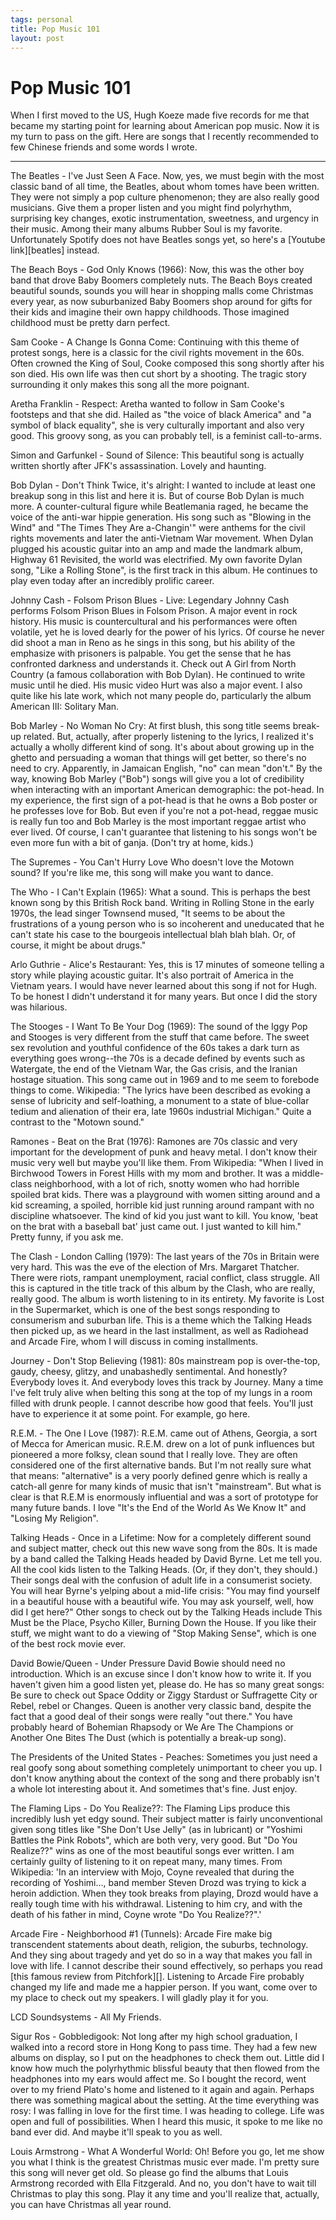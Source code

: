 ```yaml
--- 
tags: personal
title: Pop Music 101
layout: post
---
```


# Pop Music 101

When I first moved to the US, Hugh Koeze made five records for me that became my starting point for learning about American pop music. Now it is my turn to pass on the gift. Here are songs that I recently recommended to few Chinese friends and some words I wrote. 

--------
 
The Beatles - I've Just Seen A Face. Now, yes, we must begin with the most classic band of all time, the Beatles, about whom tomes have been written. They were not simply a pop culture phenomenon; they are also really good musicians. Give them a proper listen and you might find polyrhythm, surprising key changes, exotic instrumentation, sweetness, and urgency in their music. Among their many albums Rubber Soul is my favorite. Unfortunately Spotify does not have Beatles songs yet, so here's a [Youtube link][beatles] instead. 

The Beach Boys - God Only Knows (1966): Now, this was the other boy band that drove Baby Boomers completely nuts. The Beach Boys created beautiful sounds, sounds you will hear in shopping malls come Christmas every year, as now suburbanized Baby Boomers shop around for gifts for their kids and imagine their own happy childhoods. Those imagined childhood must be pretty darn perfect. 

Sam Cooke -  A Change Is Gonna Come: Continuing with this theme of protest songs, here is a classic for the civil rights movement in the 60s. Often crowned the King of Soul, Cooke composed this song shortly after his son died. His own life was then cut short by a shooting. The tragic story surrounding it only makes this song all the more poignant. 

Aretha Franklin - Respect: Aretha wanted to follow in Sam Cooke's footsteps and that she did. Hailed as "the voice of black America" and "a symbol of black equality", she is very culturally important and also very good. This groovy song, as you can probably tell, is a feminist call-to-arms. 

Simon and Garfunkel - Sound of Silence: This beautiful song is actually written shortly after JFK's assassination. Lovely and haunting. 

Bob Dylan - Don't Think Twice, it's alright: I wanted to include at least one breakup song in this list and here it is. But of course Bob Dylan is much more. A counter-cultural figure while Beatlemania raged, he became the voice of the anti-war hippie generation. His song such as "Blowing in the Wind" and "The Times They Are a-Changin'" were anthems for the civil rights movements and later the anti-Vietnam War movement. When Dylan plugged his acoustic guitar into an amp and made the landmark album, Highway 61 Revisited, the world was electrified. My own favorite Dylan song, "Like a Rolling Stone", is the first track in this album. He continues to play even today after an incredibly prolific career. 

Johnny Cash - Folsom Prison Blues - Live: Legendary Johnny Cash performs Folsom Prison Blues in Folsom Prison. A major event in rock history. His music is countercultural and his performances were often volatile, yet he is loved dearly for the power of his lyrics. Of course he never did shoot a man in Reno as he sings in this song, but his ability of the emphasize with prisoners is palpable. You get the sense that he has confronted darkness and understands it. Check out A Girl from North Country (a famous collaboration with Bob Dylan). He continued to write music until he died. His music video Hurt was also a major event. I also quite like his late work, which not many people do, particularly the album American III: Solitary Man.  

Bob Marley - No Woman No Cry: At first blush, this song title seems break-up related. But, actually, after properly listening to the lyrics, I realized it's actually a wholly different kind of song. It's about about growing up in the ghetto and persuading a woman that things will get better, so there's no need to cry. Apparently, in Jamaican English, "no" can mean "don't." By the way, knowing Bob Marley ("Bob") songs will give you a lot of credibility when interacting with an important American demographic: the pot-head. In my experience, the first sign of a pot-head is that he owns a Bob poster or he professes love for Bob. But even if you're not a pot-head, reggae music is really fun too and Bob Marley is the most important reggae artist who ever lived. Of course, I can't guarantee that listening to his songs won't be even more fun with a bit of ganja. (Don't try at home, kids.)

The Supremes - You Can't Hurry Love
Who doesn't love the Motown sound? If you're like me, this song will make you want to dance. 

The Who - I Can't Explain (1965): What a sound. This is perhaps the best known song by this British Rock band. Writing in Rolling Stone in the early 1970s, the lead singer Townsend mused, "It seems to be about the frustrations of a young person who is so incoherent and uneducated that he can't state his case to the bourgeois intellectual blah blah blah. Or, of course, it might be about drugs."

Arlo Guthrie - Alice's Restaurant: Yes, this is 17 minutes of someone telling a story while playing acoustic guitar. It's also portrait of America in the Vietnam years. I would have never learned about this song if not for Hugh. To be honest I didn't understand it for many years. But once I did the story was hilarious. 

The Stooges - I Want To Be Your Dog (1969): The sound of the Iggy Pop and Stooges is very different from the stuff that came before. The sweet sex revolution and youthful confidence of the 60s takes a dark turn as everything goes wrong--the 70s is a decade defined by events such as Watergate, the end of the Vietnam War, the Gas crisis, and the Iranian hostage situation. This song came out in 1969 and to me seem to forebode things to come. Wikipedia: "The lyrics have been described as evoking a sense of lubricity and self-loathing, a monument to a state of blue-collar tedium and alienation of their era, late 1960s industrial Michigan." Quite a contrast to the "Motown sound." 

Ramones - Beat on the Brat (1976): Ramones are 70s classic and very important for the development of punk and heavy metal. I don't know their music very well but maybe you'll like them. From Wikipedia: "When I lived in Birchwood Towers in Forest Hills with my mom and brother. It was a middle-class neighborhood, with a lot of rich, snotty women who had horrible spoiled brat kids. There was a playground with women sitting around and a kid screaming, a spoiled, horrible kid just running around rampant with no discipline whatsoever. The kind of kid you just want to kill. You know, 'beat on the brat with a baseball bat' just came out. I just wanted to kill him." Pretty funny, if you ask me. 

The Clash - London Calling (1979): The last years of the 70s in Britain were very hard. This was the eve of the election of Mrs. Margaret Thatcher. There were riots, rampant unemployment, racial conflict, class struggle. All this is captured in the title track of this album by the Clash, who are really, really good. The album is worth listening to in its entirety. My favorite is Lost in the Supermarket, which is one of the best songs responding to consumerism and suburban life. This is a theme which the Talking Heads then picked up, as we heard in the last installment, as well as Radiohead and Arcade Fire, whom I will discuss in coming installments. 

Journey - Don't Stop Believing (1981): 80s mainstream pop is over-the-top, gaudy, cheesy, glitzy, and unabashedly sentimental. And honestly? Everybody loves it. And everybody loves this track by Journey. Many a time I've felt truly alive when belting this song at the top of my lungs in a room filled with drunk people. I cannot describe how good that feels. You'll just have to experience it at some point. For example, go here.

R.E.M. - The One I Love (1987): R.E.M. came out of Athens, Georgia, a sort of Mecca for American music. R.E.M. drew on a lot of punk influences but pioneered a more folksy, clean sound that I really love. They are often considered one of the first alternative bands. But I'm not really sure what that means: "alternative" is a very poorly defined genre which is really a catch-all genre for many kinds of music that isn't "mainstream". But what is clear is that R.E.M is enormously influential and was a sort of prototype for many future bands. I love "It's the End of the World As We Know It" and "Losing My Religion".

Talking Heads - Once in a Lifetime: Now for a completely different sound and subject matter, check out this new wave song from the 80s. It is made by a band called the Talking Heads headed by David Byrne. Let me tell you. All the cool kids listen to the Talking Heads. (Or, if they don't, they should.) Their songs deal with the confusion of adult life in a consumerist society. You will hear Byrne's yelping about a mid-life crisis: "You may find yourself in a beautiful house with a beautiful wife. You may ask yourself, well, how did I get here?" Other songs to check out by the Talking Heads include This Must be the Place, Psycho Killer, Burning Down the House. If you like their stuff, we might want to do a viewing of "Stop Making Sense", which is one of the best rock movie ever. 

David Bowie/Queen - Under Pressure
David Bowie should need no introduction. Which is an excuse since I don't know how to write it. If you haven't given him a good listen yet, please do. He has so many great songs: Be sure to check out Space Oddity or Ziggy Stardust or Suffragette City or Rebel, rebel or Changes. Queen is another very classic band, despite the fact that a good deal of their songs were really "out there." You have probably heard of Bohemian Rhapsody or We Are The Champions or Another One Bites The Dust (which is potentially a break-up song). 

The Presidents of the United States - Peaches: Sometimes you just need a real goofy song about something completely unimportant to cheer you up. I don't know anything about the context of the song and there probably isn't a whole lot interesting about it. And sometimes that's fine. Just enjoy. 

The Flaming Lips - Do You Realize??: The Flaming Lips produce this incredibly lush yet edgy sound. Their subject matter is fairly unconventional given song titles like "She Don't Use Jelly" (as in lubricant) or "Yoshimi Battles the Pink Robots", which are both very, very good. But "Do You Realize??" wins as one of the most beautiful songs ever written. I am certainly guilty of listening to it on repeat many, many times. From Wikipedia: 'In an interview with Mojo, Coyne revealed that during the recording of Yoshimi..., band member Steven Drozd was trying to kick a heroin addiction. When they took breaks from playing, Drozd would have a really tough time with his withdrawal. Listening to him cry, and with the death of his father in mind, Coyne wrote "Do You Realize??".'

Arcade Fire - Neighborhood #1 (Tunnels): Arcade Fire make big transcendent statements about death, religion, the suburbs, technology. And they sing about tragedy and yet do so in a way that makes you fall in love with life. I cannot describe their sound effectively, so perhaps you read [this famous review from Pitchfork][]. Listening to Arcade Fire probably changed my life and made me a happier person. If you want, come over to my place to check out my speakers. I will gladly play it for you. 

LCD Soundsystems - All My Friends. 

Sigur Ros - Gobbledigook: Not long after my high school graduation, I walked into a record store in Hong Kong to pass time. They had a few new albums on display, so I put on the headphones to check them out. Little did I know how much the polyrhythmic blissful beauty that then flowed from the headphones into my ears would affect me. So I bought the record, went over to my friend Plato's home and listened to it again and again. Perhaps there was something magical about the setting. At the time everything was rosy: I was falling in love for the first time. I was heading to college. Life was open and full of possibilities. When I heard this music, it spoke to me like no band ever did. And maybe it'll speak to you as well. 

Louis Armstrong - What A Wonderful World: Oh! Before you go, let me show you what I think is the greatest Christmas music ever made. I'm pretty sure this song will never get old. So please go find the albums that Louis Armstrong recorded with Ella Fitzgerald. And no, you don't have to wait till Christmas to play this song. Play it any time and you'll realize that, actually, you can have Christmas all year round. 
